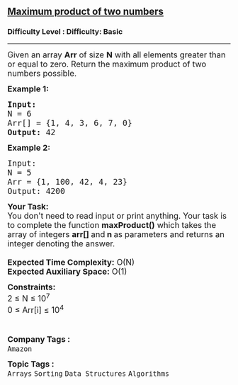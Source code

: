 <h2><a href="https://www.geeksforgeeks.org/problems/maximum-product-of-two-numbers2730/1?page=1&category=Arrays,Strings&difficulty=School,Basic&status=unsolved&sortBy=submissions">Maximum product of two numbers</a></h2><h3>Difficulty Level : Difficulty: Basic</h3><hr><div class="problems_problem_content__Xm_eO"><p><span style="font-size:18px">Given an array <strong>Arr</strong>&nbsp;of size <strong>N</strong> with all elements greater than or equal to zero. Return the maximum product of two numbers possible.</span></p>

<p><span style="font-size:18px"><strong>Example 1:</strong></span></p>

<pre><span style="font-size:18px"><strong>Input:</strong> 
N = 6
Arr[] = {1, 4, 3, 6, 7, 0}  
<strong>Output:</strong> 42</span></pre>

<p><span style="font-size:18px"><strong>Example 2:</strong></span></p>

<pre><span style="font-size:18px">Input: 
N = 5
Arr = {1, 100, 42, 4, 23}
Output: 4200
</span></pre>

<p><span style="font-size:18px"><strong>Your Task:&nbsp;&nbsp;</strong><br>
You don't need to read input or print anything. Your task is to complete the function&nbsp;<strong>maxProduct()</strong>&nbsp;which takes the array of integers&nbsp;<strong>arr[]</strong><strong>&nbsp;</strong>and<strong>&nbsp;n&nbsp;</strong>as parameters and returns an integer denoting the answer.<br>
<br>
<strong>Expected Time Complexity:</strong>&nbsp;O(N)<br>
<strong>Expected Auxiliary Space:</strong>&nbsp;O(1)</span></p>

<p><span style="font-size:18px"><strong>Constraints:</strong><br>
2 ≤ N ≤ 10<sup>7</sup><br>
0 ≤ Arr[i] ≤ 10<sup>4</sup></span></p>

<p>&nbsp;</p>
</div><p><span style=font-size:18px><strong>Company Tags : </strong><br><code>Amazon</code>&nbsp;<br><p><span style=font-size:18px><strong>Topic Tags : </strong><br><code>Arrays</code>&nbsp;<code>Sorting</code>&nbsp;<code>Data Structures</code>&nbsp;<code>Algorithms</code>&nbsp;